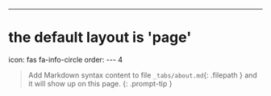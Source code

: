 ---
# the default layout is 'page'
icon: fas fa-info-circle
order: 
--- 4

> Add Markdown syntax content to file `_tabs/about.md`{: .filepath } and it will show up on this page.
{: .prompt-tip }

